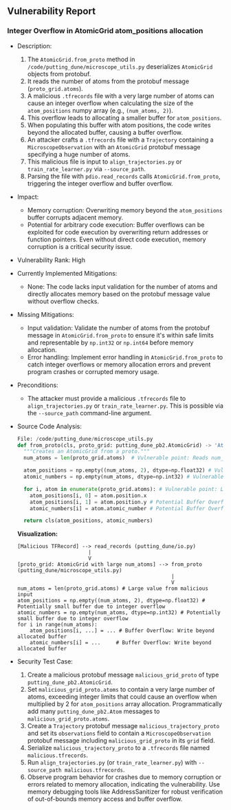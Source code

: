 ## Vulnerability Report

### Integer Overflow in AtomicGrid atom_positions allocation

- Description:
  1. The `AtomicGrid.from_proto` method in `/code/putting_dune/microscope_utils.py` deserializes `AtomicGrid` objects from protobuf.
  2. It reads the number of atoms from the protobuf message (`proto_grid.atoms`).
  3. A malicious `.tfrecords` file with a very large number of atoms can cause an integer overflow when calculating the size of the `atom_positions` numpy array (e.g., `(num_atoms, 2)`).
  4. This overflow leads to allocating a smaller buffer for `atom_positions`.
  5. When populating this buffer with atom positions, the code writes beyond the allocated buffer, causing a buffer overflow.
  6. An attacker crafts a `.tfrecords` file with a `Trajectory` containing a `MicroscopeObservation` with an `AtomicGrid` protobuf message specifying a huge number of atoms.
  7. This malicious file is input to `align_trajectories.py` or `train_rate_learner.py` via `--source_path`.
  8. Parsing the file with `pdio.read_records` calls `AtomicGrid.from_proto`, triggering the integer overflow and buffer overflow.

- Impact:
  - Memory corruption: Overwriting memory beyond the `atom_positions` buffer corrupts adjacent memory.
  - Potential for arbitrary code execution: Buffer overflows can be exploited for code execution by overwriting return addresses or function pointers. Even without direct code execution, memory corruption is a critical security issue.

- Vulnerability Rank: High

- Currently Implemented Mitigations:
  - None: The code lacks input validation for the number of atoms and directly allocates memory based on the protobuf message value without overflow checks.

- Missing Mitigations:
  - Input validation: Validate the number of atoms from the protobuf message in `AtomicGrid.from_proto` to ensure it's within safe limits and representable by `np.int32` or `np.int64` before memory allocation.
  - Error handling: Implement error handling in `AtomicGrid.from_proto` to catch integer overflows or memory allocation errors and prevent program crashes or corrupted memory usage.

- Preconditions:
  - The attacker must provide a malicious `.tfrecords` file to `align_trajectories.py` or `train_rate_learner.py`. This is possible via the `--source_path` command-line argument.

- Source Code Analysis:
  ```python
  File: /code/putting_dune/microscope_utils.py
  def from_proto(cls, proto_grid: putting_dune_pb2.AtomicGrid) -> 'AtomicGrid':
    """Creates an AtomicGrid from a proto."""
    num_atoms = len(proto_grid.atoms)  # Vulnerable point: Reads num_atoms directly from proto

    atom_positions = np.empty((num_atoms, 2), dtype=np.float32) # Vulnerable point: Allocates array based on potentially malicious num_atoms
    atomic_numbers = np.empty(num_atoms, dtype=np.int32) # Vulnerable point: Allocates array based on potentially malicious num_atoms

    for i, atom in enumerate(proto_grid.atoms): # Vulnerable point: Loop iterates based on potentially malicious num_atoms
      atom_positions[i, 0] = atom.position.x
      atom_positions[i, 1] = atom.position.y # Potential Buffer Overflow: Writes to potentially undersized buffer
      atomic_numbers[i] = atom.atomic_number # Potential Buffer Overflow: Writes to potentially undersized buffer

    return cls(atom_positions, atomic_numbers)
  ```

  **Visualization:**

  ```
  [Malicious TFRecord] --> read_records (putting_dune/io.py)
                         |
                         V
  [proto_grid: AtomicGrid with large num_atoms] --> from_proto (putting_dune/microscope_utils.py)
                                                    |
                                                    V
  num_atoms = len(proto_grid.atoms) # Large value from malicious input
  atom_positions = np.empty((num_atoms, 2), dtype=np.float32) # Potentially small buffer due to integer overflow
  atomic_numbers = np.empty(num_atoms, dtype=np.int32) # Potentially small buffer due to integer overflow
  for i in range(num_atoms):
      atom_positions[i, ...] = ... # Buffer Overflow: Write beyond allocated buffer
      atomic_numbers[i] = ...     # Buffer Overflow: Write beyond allocated buffer
  ```

- Security Test Case:
  1. Create a malicious protobuf message `malicious_grid_proto` of type `putting_dune_pb2.AtomicGrid`.
  2. Set `malicious_grid_proto.atoms` to contain a very large number of atoms, exceeding integer limits that could cause an overflow when multiplied by 2 for `atom_positions` array allocation. Programmatically add many `putting_dune_pb2.Atom` messages to `malicious_grid_proto.atoms`.
  3. Create a `Trajectory` protobuf message `malicious_trajectory_proto` and set its `observations` field to contain a `MicroscopeObservation` protobuf message including `malicious_grid_proto` in its `grid` field.
  4. Serialize `malicious_trajectory_proto` to a `.tfrecords` file named `malicious.tfrecords`.
  5. Run `align_trajectories.py` (or `train_rate_learner.py`) with `--source_path malicious.tfrecords`.
  6. Observe program behavior for crashes due to memory corruption or errors related to memory allocation, indicating the vulnerability. Use memory debugging tools like AddressSanitizer for robust verification of out-of-bounds memory access and buffer overflow.